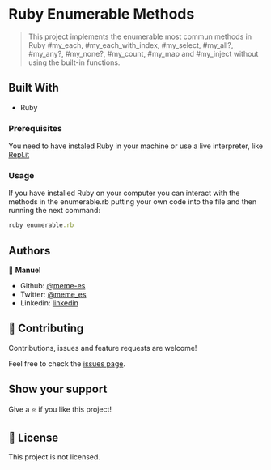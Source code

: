 # Ruby Enumerable Methods

> This project implements the enumerable most commun methods in Ruby #my_each, #my_each_with_index, #my_select, #my_all?, #my_any?, #my_none?, #my_count, #my_map and #my_inject without using the built-in functions.

## Built With

- Ruby

### Prerequisites

You need to have instaled Ruby in your machine or use a live interpreter, like [Repl.it](https://repl.it/)

### Usage

If you have installed Ruby on your computer you can interact with the methods in the enumerable.rb putting your own code into the file and then running the next command:

```Ruby
ruby enumerable.rb
```

## Authors

👤 **Manuel**

- Github: [@meme-es](https://github.com/meme-es)
- Twitter: [@meme_es](https://twitter.com/meme_es)
- Linkedin: [linkedin](https://www.linkedin.com/in/manuel-elias-b289a638/)

## 🤝 Contributing

Contributions, issues and feature requests are welcome!

Feel free to check the [issues page](https://github.com/meme-es/enumerable/issues).

## Show your support

Give a ⭐️ if you like this project!

## 📝 License

This project is not licensed.

